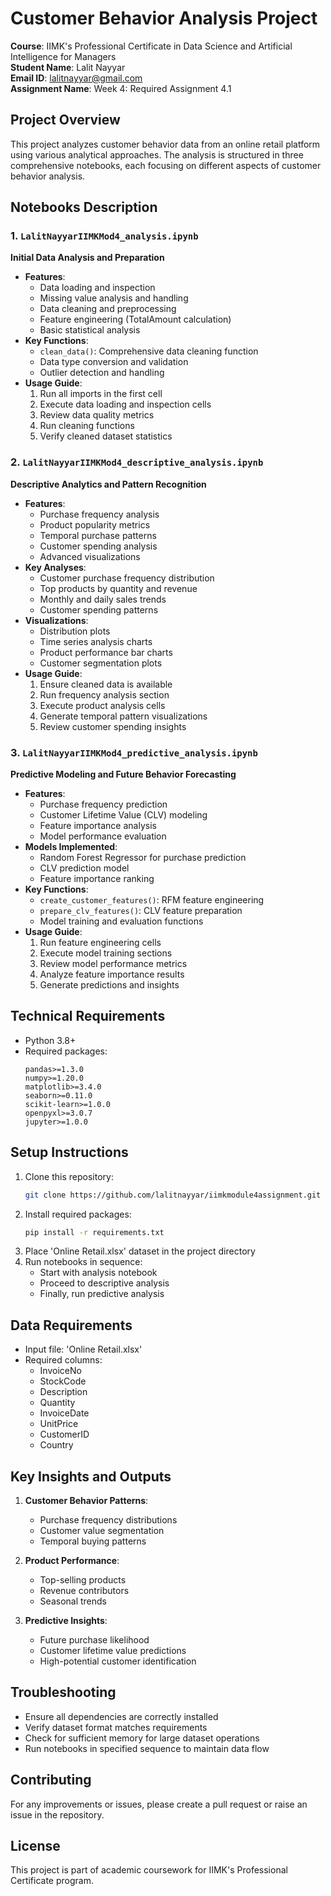 # Customer Behavior Analysis Project

**Course**: IIMK's Professional Certificate in Data Science and Artificial Intelligence for Managers  
**Student Name**: Lalit Nayyar  
**Email ID**: lalitnayyar@gmail.com  
**Assignment Name**: Week 4: Required Assignment 4.1

## Project Overview
This project analyzes customer behavior data from an online retail platform using various analytical approaches. The analysis is structured in three comprehensive notebooks, each focusing on different aspects of customer behavior analysis.

## Notebooks Description

### 1. `LalitNayyarIIMKMod4_analysis.ipynb`
**Initial Data Analysis and Preparation**
- **Features**:
  - Data loading and inspection
  - Missing value analysis and handling
  - Data cleaning and preprocessing
  - Feature engineering (TotalAmount calculation)
  - Basic statistical analysis
- **Key Functions**:
  - `clean_data()`: Comprehensive data cleaning function
  - Data type conversion and validation
  - Outlier detection and handling
- **Usage Guide**:
  1. Run all imports in the first cell
  2. Execute data loading and inspection cells
  3. Review data quality metrics
  4. Run cleaning functions
  5. Verify cleaned dataset statistics

### 2. `LalitNayyarIIMKMod4_descriptive_analysis.ipynb`
**Descriptive Analytics and Pattern Recognition**
- **Features**:
  - Purchase frequency analysis
  - Product popularity metrics
  - Temporal purchase patterns
  - Customer spending analysis
  - Advanced visualizations
- **Key Analyses**:
  - Customer purchase frequency distribution
  - Top products by quantity and revenue
  - Monthly and daily sales trends
  - Customer spending patterns
- **Visualizations**:
  - Distribution plots
  - Time series analysis charts
  - Product performance bar charts
  - Customer segmentation plots
- **Usage Guide**:
  1. Ensure cleaned data is available
  2. Run frequency analysis section
  3. Execute product analysis cells
  4. Generate temporal pattern visualizations
  5. Review customer spending insights

### 3. `LalitNayyarIIMKMod4_predictive_analysis.ipynb`
**Predictive Modeling and Future Behavior Forecasting**
- **Features**:
  - Purchase frequency prediction
  - Customer Lifetime Value (CLV) modeling
  - Feature importance analysis
  - Model performance evaluation
- **Models Implemented**:
  - Random Forest Regressor for purchase prediction
  - CLV prediction model
  - Feature importance ranking
- **Key Functions**:
  - `create_customer_features()`: RFM feature engineering
  - `prepare_clv_features()`: CLV feature preparation
  - Model training and evaluation functions
- **Usage Guide**:
  1. Run feature engineering cells
  2. Execute model training sections
  3. Review model performance metrics
  4. Analyze feature importance results
  5. Generate predictions and insights

## Technical Requirements
- Python 3.8+
- Required packages:
  ```
  pandas>=1.3.0
  numpy>=1.20.0
  matplotlib>=3.4.0
  seaborn>=0.11.0
  scikit-learn>=1.0.0
  openpyxl>=3.0.7
  jupyter>=1.0.0
  ```

## Setup Instructions
1. Clone this repository:
   ```bash
   git clone https://github.com/lalitnayyar/iimkmodule4assignment.git
   ```
2. Install required packages:
   ```bash
   pip install -r requirements.txt
   ```
3. Place 'Online Retail.xlsx' dataset in the project directory
4. Run notebooks in sequence:
   - Start with analysis notebook
   - Proceed to descriptive analysis
   - Finally, run predictive analysis

## Data Requirements
- Input file: 'Online Retail.xlsx'
- Required columns:
  - InvoiceNo
  - StockCode
  - Description
  - Quantity
  - InvoiceDate
  - UnitPrice
  - CustomerID
  - Country

## Key Insights and Outputs
1. **Customer Behavior Patterns**:
   - Purchase frequency distributions
   - Customer value segmentation
   - Temporal buying patterns

2. **Product Performance**:
   - Top-selling products
   - Revenue contributors
   - Seasonal trends

3. **Predictive Insights**:
   - Future purchase likelihood
   - Customer lifetime value predictions
   - High-potential customer identification

## Troubleshooting
- Ensure all dependencies are correctly installed
- Verify dataset format matches requirements
- Check for sufficient memory for large dataset operations
- Run notebooks in specified sequence to maintain data flow

## Contributing
For any improvements or issues, please create a pull request or raise an issue in the repository.

## License
This project is part of academic coursework for IIMK's Professional Certificate program.
